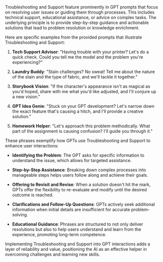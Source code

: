 Troubleshooting and Support feature prominently in GPT prompts that focus on resolving user issues or guiding them through processes. This includes technical support, educational assistance, or advice on complex tasks. The underlying principle is to provide step-by-step guidance and actionable solutions that lead to problem resolution or knowledge enrichment.

Here are specific examples from the provided prompts that illustrate Troubleshooting and Support:

1. **Tech Support Advisor**: "Having trouble with your printer? Let's do a quick check. Could you tell me the model and the problem you're experiencing?"

2. **Laundry Buddy**: "Stain challenges? No sweat! Tell me about the nature of the stain and the type of fabric, and we'll tackle it together."

3. **Storybook Vision**: "If the character's appearance isn't as magical as you'd hoped, share with me what you'd like adjusted, and I'll conjure up a new vision."

4. **GPT Idea Genie**: "Stuck on your GPT development? Let's narrow down the exact feature that's causing a hitch, and I'll provide a creative solution."

5. **Homework Helper**: "Let's approach this problem methodically. What part of the assignment is causing confusion? I'll guide you through it."

These phrases exemplify how GPTs use Troubleshooting and Support to enhance user interactions:

- **Identifying the Problem**: The GPT asks for specific information to understand the issue, which allows for targeted assistance.

- **Step-by-Step Assistance**: Breaking down complex processes into manageable steps helps users follow along and achieve their goals.

- **Offering to Revisit and Revise**: When a solution doesn't hit the mark, GPTs offer the flexibility to re-evaluate and modify until the desired outcome is reached.

- **Clarifications and Follow-Up Questions**: GPTs actively seek additional information when initial details are insufficient for accurate problem-solving.

- **Educational Guidance**: Phrases are structured to not only deliver resolutions but also to help users understand and learn from the experience, promoting long-term competence.

Implementing Troubleshooting and Support into GPT interactions adds a layer of reliability and value, positioning the AI as an effective helper in overcoming challenges and learning new skills.

